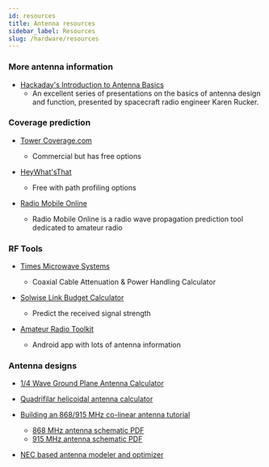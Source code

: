 ```yaml
---
id: resources
title: Antenna resources
sidebar_label: Resources
slug: /hardware/resources
---
```


### More antenna information

* [Hackaday's Introduction to Antenna Basics](https://www.youtube.com/playlist?list=PL_tws4AXg7authztKFg5ZN5qWGtq3N_nI)
    * An excellent series of presentations on the basics of antenna design and function, presented by spacecraft radio engineer Karen Rucker.
### Coverage prediction

* [Tower Coverage.com](https://www.towercoverage.com/)
    * Commercial but has free options


* [HeyWhat'sThat](http://www.heywhatsthat.com/)
    * Free with path profiling options


* [Radio Mobile Online](https://www.ve2dbe.com/rmonline_s.asp)
    * Radio Mobile Online is a radio wave propagation prediction tool dedicated to amateur radio


### RF Tools

* [Times Microwave Systems](https://www.timesmicrowave.com/calculator/?Product=RG-6&RunLength=10&Frequency=868)
    * Coaxial Cable Attenuation & Power Handling Calculator


* [Solwise Link Budget Calculator](https://www.solwise.co.uk/link-budget.htm)
    * Predict the received signal strength


* [Amateur Radio Toolkit](https://play.google.com/store/apps/details?id=com.daveyhollenberg.amateurradiotoolkit)
    * Android app with lots of antenna information


### Antenna designs

* [1/4 Wave Ground Plane Antenna Calculator](https://m0ukd.com/calculators/quarter-wave-ground-plane-antenna-calculator/)


* [Quadrifilar helicoidal antenna calculator](https://jcoppens.com/ant/qfh/calc.en.php)


* [Building an 868/915 MHz co-linear antenna tutorial](https://www.youtube.com/watch?v=1_1LxuOngHs)
    * [868 MHz antenna schematic PDF](https://github.com/IRNAS/ttn-irnas-gw/blob/master/Collinear868MHzLoRaantenna.PDF)
    * [915 MHz antenna schematic PDF](https://github.com/IRNAS/ttn-irnas-gw/blob/master/CollinearLoRaantenna915MHzIRNAS.PDF)


* [NEC based antenna modeler and optimizer](https://www.qsl.net/4nec2/)
